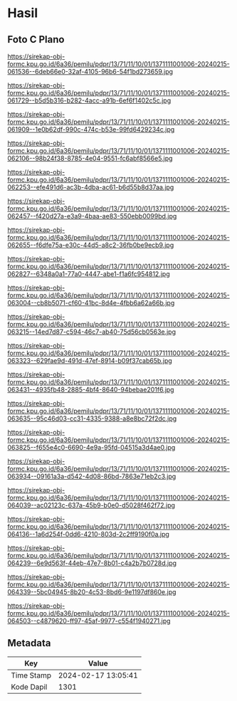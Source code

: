 # Hasil

## Foto C Plano

https://sirekap-obj-formc.kpu.go.id/6a36/pemilu/pdpr/13/71/11/10/01/1371111001006-20240215-061536--6deb66e0-32af-4105-96b6-54f1bd273659.jpg

https://sirekap-obj-formc.kpu.go.id/6a36/pemilu/pdpr/13/71/11/10/01/1371111001006-20240215-061729--b5d5b316-b282-4acc-a91b-6ef6f1402c5c.jpg

https://sirekap-obj-formc.kpu.go.id/6a36/pemilu/pdpr/13/71/11/10/01/1371111001006-20240215-061909--1e0b62df-990c-474c-b53e-99fd6429234c.jpg

https://sirekap-obj-formc.kpu.go.id/6a36/pemilu/pdpr/13/71/11/10/01/1371111001006-20240215-062106--98b24f38-8785-4e04-9551-fc6abf8566e5.jpg

https://sirekap-obj-formc.kpu.go.id/6a36/pemilu/pdpr/13/71/11/10/01/1371111001006-20240215-062253--efe491d6-ac3b-4dba-ac61-b6d55b8d37aa.jpg

https://sirekap-obj-formc.kpu.go.id/6a36/pemilu/pdpr/13/71/11/10/01/1371111001006-20240215-062457--f420d27a-e3a9-4baa-ae83-550ebb0099bd.jpg

https://sirekap-obj-formc.kpu.go.id/6a36/pemilu/pdpr/13/71/11/10/01/1371111001006-20240215-062655--f6dfe75a-e30c-44d5-a8c2-36fb0be9ecb9.jpg

https://sirekap-obj-formc.kpu.go.id/6a36/pemilu/pdpr/13/71/11/10/01/1371111001006-20240215-062827--6348a0a1-77a0-4447-abe1-f1a6fc954812.jpg

https://sirekap-obj-formc.kpu.go.id/6a36/pemilu/pdpr/13/71/11/10/01/1371111001006-20240215-063004--cb8b5071-cf60-41bc-8d4e-4fbb6a62a66b.jpg

https://sirekap-obj-formc.kpu.go.id/6a36/pemilu/pdpr/13/71/11/10/01/1371111001006-20240215-063215--14ed7d87-c594-46c7-ab40-75d56cb0563e.jpg

https://sirekap-obj-formc.kpu.go.id/6a36/pemilu/pdpr/13/71/11/10/01/1371111001006-20240215-063323--629fae9d-491d-47ef-8914-b09f37cab65b.jpg

https://sirekap-obj-formc.kpu.go.id/6a36/pemilu/pdpr/13/71/11/10/01/1371111001006-20240215-063431--4935fb48-2885-4bf4-8640-94bebae201f6.jpg

https://sirekap-obj-formc.kpu.go.id/6a36/pemilu/pdpr/13/71/11/10/01/1371111001006-20240215-063635--95c46d03-cc31-4335-9388-a8e8bc72f2dc.jpg

https://sirekap-obj-formc.kpu.go.id/6a36/pemilu/pdpr/13/71/11/10/01/1371111001006-20240215-063825--f655e4c0-6690-4e9a-95fd-04515a3d4ae0.jpg

https://sirekap-obj-formc.kpu.go.id/6a36/pemilu/pdpr/13/71/11/10/01/1371111001006-20240215-063934--09161a3a-d542-4d08-86bd-7863e71eb2c3.jpg

https://sirekap-obj-formc.kpu.go.id/6a36/pemilu/pdpr/13/71/11/10/01/1371111001006-20240215-064039--ac02123c-637a-45b9-b0e0-d5028f462f72.jpg

https://sirekap-obj-formc.kpu.go.id/6a36/pemilu/pdpr/13/71/11/10/01/1371111001006-20240215-064136--1a6d254f-0dd6-4210-803d-2c2ff9190f0a.jpg

https://sirekap-obj-formc.kpu.go.id/6a36/pemilu/pdpr/13/71/11/10/01/1371111001006-20240215-064239--6e9d563f-44eb-47e7-8b01-c4a2b7b0728d.jpg

https://sirekap-obj-formc.kpu.go.id/6a36/pemilu/pdpr/13/71/11/10/01/1371111001006-20240215-064339--5bc04945-8b20-4c53-8bd6-9e1197df860e.jpg

https://sirekap-obj-formc.kpu.go.id/6a36/pemilu/pdpr/13/71/11/10/01/1371111001006-20240215-064503--c4879620-ff97-45af-9977-c554f1940271.jpg


## Metadata

| Key        | Value               |
| ---------- | ------------------- |
| Time Stamp | 2024-02-17 13:05:41 |
| Kode Dapil | 1301                |



